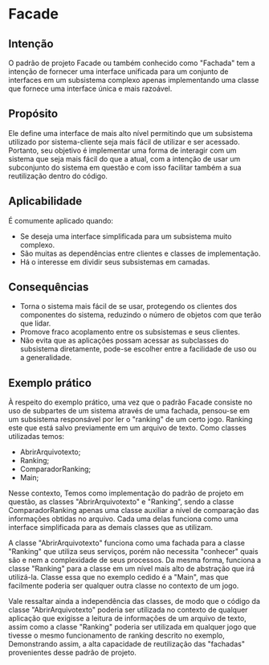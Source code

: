 # Facade

## Intenção

O padrão de projeto Facade ou também conhecido como "Fachada" tem a intenção de fornecer uma interface unificada para um conjunto de interfaces em um subsistema complexo apenas implementando uma classe que fornece uma interface única e mais razoável. 

## Propósito
Ele define uma interface de mais alto nível permitindo que um subsistema utilizado por sistema-cliente seja mais fácil de utilizar e ser acessado. Portanto, seu objetivo é implementar uma forma de interagir com um sistema que seja mais fácil do que a atual, com a intenção de usar um subconjunto do sistema em questão e com isso facilitar também a sua reutilização dentro do código.

## Aplicabilidade
É comumente aplicado quando:
* Se deseja uma interface simplificada para um subsistema muito complexo. 
* São muitas as dependências entre clientes e classes de implementação.
* Há o interesse em dividir seus subsistemas em camadas.

## Consequências
* Torna o sistema mais fácil de se usar, protegendo os clientes dos componentes do sistema, reduzindo o número de objetos com que terão que lidar.
* Promove fraco acoplamento entre os subsistemas e seus clientes.
* Não evita que as aplicações possam acessar as subclasses do subsistema diretamente, pode-se escolher entre a facilidade de uso ou a generalidade.

## Exemplo prático

À respeito do exemplo prático, uma vez que o padrão Facade consiste no uso de subpartes de um sistema através de uma fachada, pensou-se em um subsistema responsável por ler o "ranking" de um certo jogo. Ranking este que está salvo previamente em um arquivo de texto.
Como classes utilizadas temos:

* AbrirArquivotexto;
* Ranking;
* ComparadorRanking;
* Main;

Nesse contexto, Temos como implementação do padrão de projeto em questão, as classes "AbrirArquivotexto" e "Ranking", sendo a classe ComparadorRanking apenas uma classe auxiliar a nível de comparação das informações obtidas no arquivo. Cada uma delas funciona como uma interface simplificada para as demais classes que as utilizam.

A classe "AbrirArquivotexto" funciona como uma fachada para a classe "Ranking" que utiliza seus serviços, porém não necessita "conhecer" quais são e nem a complexidade de seus processos. Da mesma forma, funciona a classe "Ranking" para a classe em um nível mais alto de abstração que irá utilizá-la. Classe essa que no exemplo cedido é a "Main", mas que facilmente poderia ser qualquer outra classe no contexto de um jogo.

Vale ressaltar ainda a independência das classes, de modo que o código da classe "AbrirArquivotexto" poderia ser utilizada no contexto de qualquer aplicação que exigisse a leitura de informações de um arquivo de texto, assim como a classe "Ranking" poderia ser utilizada em qualquer jogo que tivesse o mesmo funcionamento de ranking descrito no exemplo, Demonstrando assim, a alta capacidade de reutilização das "fachadas" provenientes desse padrão de projeto.

